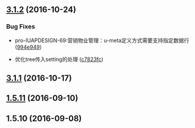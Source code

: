 <a name="3.1.2"></a>
## [3.1.2](https://github.com/iuap-design/kero-adapter/compare/v3.1.1...v3.1.2) (2016-10-24)


### Bug Fixes
* pro-IUAPDESIGN-69:营销物业管理：u-meta定义方式需要支持指定数据行 ([994e949](https://github.com/iuap-design/kero-adapter/commit/994e949))

* 优化tree传入setting的处理 ([c7823fc](https://github.com/iuap-design/kero-adapter/commit/c7823fc))




<a name="3.1.1"></a>
## [3.1.1](https://github.com/iuap-design/kero-adapter/compare/v1.5.11...v3.1.1) (2016-10-17)



<a name="1.5.11"></a>
## [1.5.11](https://github.com/iuap-design/kero-adapter/compare/v1.5.10...v1.5.11) (2016-09-10)



<a name="1.5.10"></a>
## 1.5.10 (2016-09-08)



